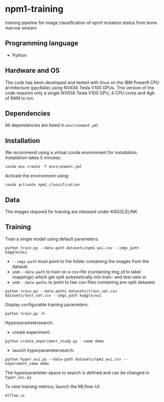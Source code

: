 # npm1-training
training pipeline for image classification of npm1 mutation status from bone marrow smears

## Programming language
- Python

## Hardware and OS
The code has been developed and tested with linux on the IBM Power9 CPU architecture (ppc64le) using NVIDIA Tesla V100 GPUs.
This version of the code requires only a single NVIDIA Tesla V100 GPU, 4 CPU cores and 4gb of RAM to run.

## Dependencies
All dependencies are listed in `environment.yml`

## Installation
We recommend using a virtual conda environment for installation. Installation takes 5 minutes:
```
conda env create -f environment.yml
```
Activate the environment using:
```
conda activate npm1_classification
```

## Data
The images required for training are released under KAGGLELINK.

## Training
Train a single model using default parameters:
```
python train.py --data-path datasets/npm1_wsi.csv --imgs_path kaggle/wsi
```
- `--imgs-path` must point to the folder containing the images from the dataset.
- use `--data-path` to train on a csv-file (containing img_id to label mappings) which get split automatically into train- and test-sets or
- use `--data-paths` to point to two csv-files containing pre-split datasets
```
python train.py --data-paths datasets/train_set.csv datasets/test_set.csv --imgs_path kaggle/wsi
```
Display configurable training parameters:
```
python train.py -h
```

Hyperparametersearch:
- create experiment:
```
python create_experiment_study.py --name demo
```
- launch hyperparametersearch:
```
python hyper_wsi.py --data-path datasets/npm1_wsi.csv --experiment_name demo
```
The hyperparameter-space to search is defined and can be changed in `hyper_wsi.py`

To view training metrics, launch the MLflow-UI:
```
mlflow ui
```